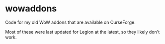 # wowaddons
Code for my old WoW addons that are available on CurseForge.

Most of these were last updated for Legion at the latest, so they likely don't work.
